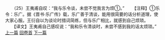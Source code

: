 　　（25）王夷甫自叹：“我与乐令谈，未尝不觉我言为烦①。”
　　【注释】①乐令：乐广。据《晋书·乐广传》载，乐广善于清谈，能用很简要的话分析道理，使大家心服。王衍自以为谈论时措词简练，但与乐广相比，就感到自己烦琐。
　　【译文】王夷甫自己感叹说：“我和乐令清谈时，未尝不感到我的话太烦琐。”
<br>[上一篇](08_024) [回卷首](08_000) [下一篇](08_026)
